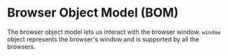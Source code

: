 # Browser Object Model \(BOM\)

The browser object model lets us interact with the browser window. `window` object represents the browser's window and is supported by all the browsers.








